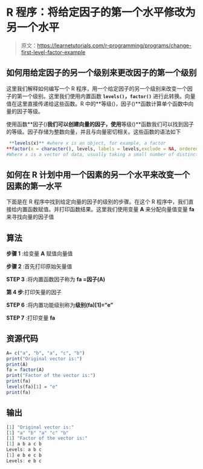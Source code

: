 # R 程序：将给定因子的第一个水平修改为另一个水平

> 原文：<https://learnetutorials.com/r-programming/programs/change-first-level-factor-example>

## 如何用给定因子的另一个级别来更改因子的第一个级别

这里我们解释如何编写一个 R 程序，用一个给定因子的另一个级别来改变一个因子的第一个级别。这里我们使用内置函数 **`levels()`，`factor()`** 进行此转换。向量值在这里直接传递给这些函数。R 中的**等级()，因子()**函数计算单个函数中向量的因子等级。

使用函数**因子()**我们可以创建向量的因子，使用**等级()**函数我们可以找到因子的等级。因子存储为整数向量，并且与向量密切相关。这些函数的语法如下

```r
 **levels(x)** #where x is an object, for example, a factor
**factor(x = character(), levels, labels = levels,exclude = NA, ordered = is.ordered(x), nmax = NA)** 
#Where x is a vector of data, usually taking a small number of distinct values 

```

## 如何在 R 计划中用一个因素的另一个水平来改变一个因素的第一水平

下面是在 R 程序中找到给定向量的因子的级别的步骤。在这个 R 程序中，我们直接给内置函数赋值。并打印函数结果。这里我们使用变量 **A** 来分配向量值变量 **fa** 来寻找向量的因子值

## 算法

**步骤 1** :给变量 **A** 赋值向量值

**步骤 2** :首先打印原始矢量值

**STEP 3** :将内置函数因子称为 **fa =因子(A)**

**第 4 步**:打印矢量的因子

**STEP 6** :将内置功能级别称为**级别(fa)[1]=“e”**

**STEP 7** :打印变量 **fa**

## 资源代码

```r
A= c("a", "b", "a", "c", "b")
print("Original vector is:")
print(A)
fa = factor(A)
print("Factor of the vector is:")
print(fa)
levels(fa)[1] = "e"
print(fa)

```

## 输出

```r
[1] "Original vector is:"
[1] "a" "b" "a" "c" "b"
[1] "Factor of the vector is:"
[1] a b a c b
Levels: a b c
[1] e b e c b
Levels: e b c 
```
